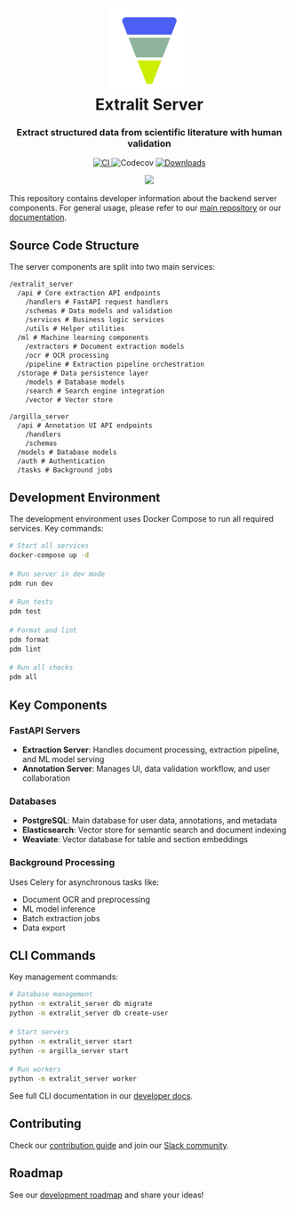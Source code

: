 <h1 align="center">
  <a href=""><img src="https://github.com/extralit/extralit/raw/develop/argilla/docs/assets/logo.svg" alt="Extralit" width="150"></a>
  <br>
  Extralit Server
  <br>
</h1>
<h3 align="center">Extract structured data from scientific literature with human validation</h2>

<p align="center">
<a href="https://pypi.org/project/extralit/">
<img alt="CI" src="https://img.shields.io/pypi/v/extralit.svg?style=flat-round&logo=pypi&logoColor=white">
</a>
<img alt="Codecov" src="https://codecov.io/gh/extralit/extralit/branch/main/graph/badge.svg"/>
<a href="https://pepy.tech/project/extralit">
<img alt="Downloads" src="https://static.pepy.tech/personalized-badge/extralit?period=month&units=international_system&left_color=grey&right_color=blue&left_text=pypi%20downloads/month">
</a>
</p>

<p align="center">
<a href="https://www.linkedin.com/company/extralit-ai">
<img src="https://img.shields.io/badge/linkedin-blue?logo=linkedin"/>
</a>
</p>

This repository contains developer information about the backend server components. For general usage, please refer to our [main repository](https://github.com/extralit/extralit) or our [documentation](https://docs.extralit.ai/latest/).

## Source Code Structure

The server components are split into two main services:

```
/extralit_server
  /api # Core extraction API endpoints
    /handlers # FastAPI request handlers 
    /schemas # Data models and validation
    /services # Business logic services
    /utils # Helper utilities
  /ml # Machine learning components
    /extractors # Document extraction models
    /ocr # OCR processing
    /pipeline # Extraction pipeline orchestration
  /storage # Data persistence layer
    /models # Database models
    /search # Search engine integration
    /vector # Vector store
```

```
/argilla_server 
  /api # Annotation UI API endpoints
    /handlers
    /schemas 
  /models # Database models
  /auth # Authentication
  /tasks # Background jobs
```

## Development Environment

The development environment uses Docker Compose to run all required services. Key commands:

```sh
# Start all services
docker-compose up -d

# Run server in dev mode
pdm run dev

# Run tests
pdm test

# Format and lint
pdm format
pdm lint

# Run all checks
pdm all
```

## Key Components

### FastAPI Servers

- **Extraction Server**: Handles document processing, extraction pipeline, and ML model serving
- **Annotation Server**: Manages UI, data validation workflow, and user collaboration

### Databases

- **PostgreSQL**: Main database for user data, annotations, and metadata
- **Elasticsearch**: Vector store for semantic search and document indexing
- **Weaviate**: Vector database for table and section embeddings

### Background Processing

Uses Celery for asynchronous tasks like:

- Document OCR and preprocessing
- ML model inference
- Batch extraction jobs
- Data export

## CLI Commands

Key management commands:

```sh
# Database management
python -m extralit_server db migrate
python -m extralit_server db create-user

# Start servers
python -m extralit_server start
python -m argilla_server start

# Run workers
python -m extralit_server worker
```

See full CLI documentation in our [developer docs](https://docs.extralit.ai/latest/developer).

## Contributing

Check our [contribution guide](https://docs.extralit.ai/latest/community/contributor) and join our [Slack community](https://join.slack.com/t/extralit/shared_invite/zt-2kt8t12r7-uFj0bZ5SPAOhRFkxP7ZQaQ).

## Roadmap

See our [development roadmap](https://github.com/orgs/extralit/projects/2/views/1) and share your ideas!
